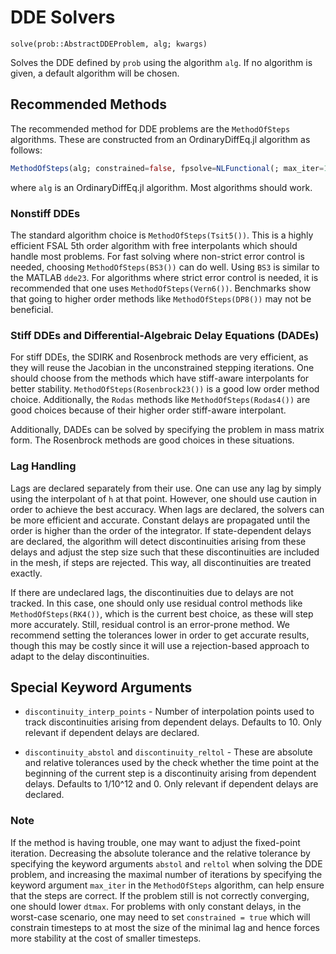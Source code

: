 # DDE Solvers

`solve(prob::AbstractDDEProblem, alg; kwargs)`

Solves the DDE defined by `prob` using the algorithm `alg`. If no algorithm is
given, a default algorithm will be chosen.

## Recommended Methods

The recommended method for DDE problems are the `MethodOfSteps` algorithms.
These are constructed from an OrdinaryDiffEq.jl algorithm as follows:

```julia
MethodOfSteps(alg; constrained=false, fpsolve=NLFunctional(; max_iter=10))
```

where `alg` is an OrdinaryDiffEq.jl algorithm. Most algorithms should work.

### Nonstiff DDEs

The standard algorithm choice is `MethodOfSteps(Tsit5())`. This is a highly efficient
FSAL 5th order algorithm with free interpolants which should
handle most problems. For fast solving where non-strict error control is
needed, choosing `MethodOfSteps(BS3())` can do well. Using `BS3` is similar to the MATLAB
`dde23`. For algorithms where strict error control is needed, it is recommended
that one uses `MethodOfSteps(Vern6())`. Benchmarks show that going to higher order methods like
`MethodOfSteps(DP8())` may not be beneficial.

### Stiff DDEs and Differential-Algebraic Delay Equations (DADEs)

For stiff DDEs, the SDIRK and Rosenbrock methods are very efficient, as they will
reuse the Jacobian in the unconstrained stepping iterations. One should choose
from the methods which have stiff-aware interpolants for better stability.
`MethodOfSteps(Rosenbrock23())` is a good low order method choice. Additionally,
the `Rodas` methods like `MethodOfSteps(Rodas4())` are good choices because of
their higher order stiff-aware interpolant.

Additionally, DADEs can be solved by specifying the problem in mass matrix form.
The Rosenbrock methods are good choices in these situations.

### Lag Handling

Lags are declared separately from their use. One can use any lag by simply using
the interpolant of `h` at that point. However, one should use caution in order
to achieve the best accuracy. When lags are declared, the solvers can be more
efficient and accurate. Constant delays are propagated until the
order is higher than the order of the integrator. If state-dependent delays are
declared, the algorithm will detect discontinuities arising from these delays and
adjust the step size such that these discontinuities are included in the mesh, if
steps are rejected. This way, all discontinuities are treated exactly.

If there are undeclared lags, the discontinuities due to delays are not tracked.
In this case, one should only use residual control methods like `MethodOfSteps(RK4())`,
which is the current best choice, as these will step more accurately.
Still, residual control is an error-prone method. We recommend setting the
tolerances lower in order to get accurate results, though this may be costly
since it will use a rejection-based approach to adapt to the delay discontinuities.

## Special Keyword Arguments

- `discontinuity_interp_points` - Number of interpolation points used to track
  discontinuities arising from dependent delays. Defaults to 10. Only relevant
  if dependent delays are declared.

- `discontinuity_abstol` and `discontinuity_reltol` - These are absolute and
  relative tolerances used by the check whether the time point at the beginning
  of the current step is a discontinuity arising from dependent delays. Defaults
  to 1/10^12 and 0. Only relevant if dependent delays are declared.

### Note

If the method is having trouble, one may want to adjust the fixed-point iteration.
Decreasing the absolute tolerance and the relative tolerance by specifying the
keyword arguments `abstol` and `reltol` when solving the DDE problem, and increasing
the maximal number of iterations by specifying the keyword argument `max_iter` in
the `MethodOfSteps` algorithm, can help ensure that the steps are correct. If the problem
still is not correctly converging, one should lower `dtmax`. For problems with only
constant delays, in the worst-case scenario, one may need to set `constrained = true` which
will constrain timesteps to at most the size of the minimal lag and hence forces more
stability at the cost of smaller timesteps.
